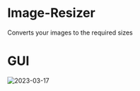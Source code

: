 # Image-Resizer
Converts your images to the required sizes

# GUI
![2023-03-17](https://user-images.githubusercontent.com/104657171/226066740-f729ee34-7450-4399-b538-3061060e5920.png)
